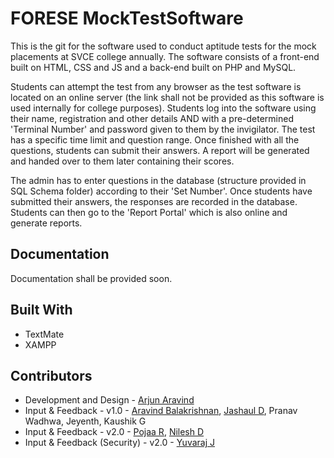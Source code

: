 # FORESE MockTestSoftware
This is the git for the software used to conduct aptitude tests for the mock placements at SVCE college annually. The software consists of a front-end built on HTML, CSS and JS and a back-end built on PHP and MySQL.

Students can attempt the test from any browser as the test software is located on an online server (the link shall not be provided as this software is used internally for college purposes). Students log into the software using their name, registration and other details AND with a pre-determined 'Terminal Number' and password given to them by the invigilator. The test has a specific time limit and question range. Once finished with all the questions, students can submit their answers. A report will be generated and handed over to them later containing their scores.

The admin has to enter questions in the database (structure provided in SQL Schema folder) according to their 'Set Number'. Once students have submitted their answers, the responses are recorded in the database. Students can then go to the 'Report Portal' which is also online and generate reports.

## Documentation
Documentation shall be provided soon.

## Built With
* TextMate
* XAMPP

## Contributors
* Development and Design - [Arjun Aravind](https://github.com/ArjArav98)
* Input & Feedback - v1.0 - [Aravind Balakrishnan](https://github.com/AravBk), [Jashaul D](https://github.com/Jashaul), Pranav Wadhwa, Jeyenth, Kaushik G
* Input & Feedback - v2.0 - [Pojaa R](https://github.com/PojaaR), [Nilesh D](https://github.com/Nilesh2000)
* Input & Feedback (Security) - v2.0 - [Yuvaraj J](https://github.com/jyuvaraj03)
